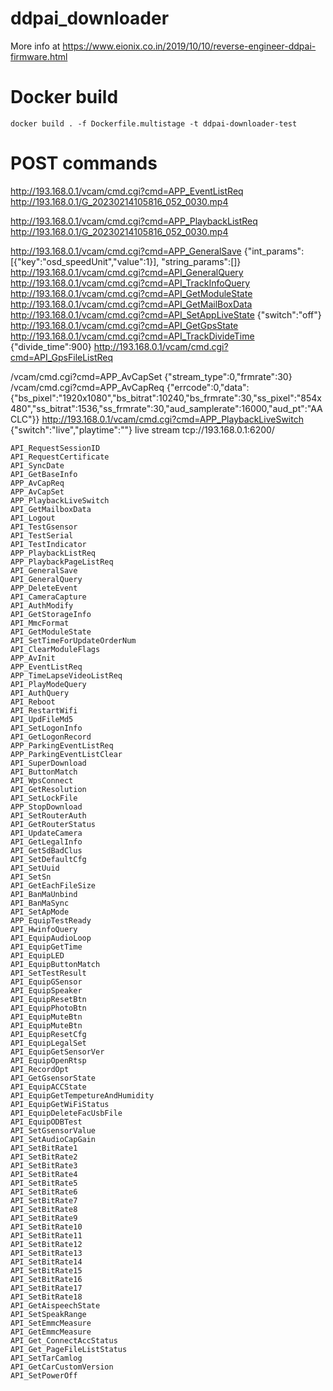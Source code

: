 # ddpai_downloader

More info at https://www.eionix.co.in/2019/10/10/reverse-engineer-ddpai-firmware.html

# Docker build
```
docker build . -f Dockerfile.multistage -t ddpai-downloader-test
```

# POST commands
http://193.168.0.1/vcam/cmd.cgi?cmd=APP_EventListReq
http://193.168.0.1/G_20230214105816_052_0030.mp4

http://193.168.0.1/vcam/cmd.cgi?cmd=APP_PlaybackListReq
http://193.168.0.1/G_20230214105816_052_0030.mp4

http://193.168.0.1/vcam/cmd.cgi?cmd=APP_GeneralSave {"int_params":[{"key":"osd_speedUnit","value":1}], "string_params":[]}
http://193.168.0.1/vcam/cmd.cgi?cmd=API_GeneralQuery
http://193.168.0.1/vcam/cmd.cgi?cmd=API_TrackInfoQuery
http://193.168.0.1/vcam/cmd.cgi?cmd=API_GetModuleState
http://193.168.0.1/vcam/cmd.cgi?cmd=API_GetMailBoxData
http://193.168.0.1/vcam/cmd.cgi?cmd=API_SetAppLiveState {"switch":"off"}
http://193.168.0.1/vcam/cmd.cgi?cmd=API_GetGpsState
http://193.168.0.1/vcam/cmd.cgi?cmd=API_TrackDivideTime {"divide_time":900}
http://193.168.0.1/vcam/cmd.cgi?cmd=API_GpsFileListReq

/vcam/cmd.cgi?cmd=APP_AvCapSet {"stream_type":0,"frmrate":30}
/vcam/cmd.cgi?cmd=APP_AvCapReq {"errcode":0,"data":{"bs_pixel":"1920x1080","bs_bitrat":10240,"bs_frmrate":30,"ss_pixel":"854x480","ss_bitrat":1536,"ss_frmrate":30,"aud_samplerate":16000,"aud_pt":"AACLC"}}
http://193.168.0.1/vcam/cmd.cgi?cmd=APP_PlaybackLiveSwitch {"switch":"live","playtime":""}
live stream tcp://193.168.0.1:6200/

    API_RequestSessionID
    API_RequestCertificate
    API_SyncDate
    API_GetBaseInfo
    APP_AvCapReq
    APP_AvCapSet
    APP_PlaybackLiveSwitch
    API_GetMailboxData
    API_Logout
    API_TestGsensor
    API_TestSerial
    API_TestIndicator
    APP_PlaybackListReq
    APP_PlaybackPageListReq
    API_GeneralSave
    API_GeneralQuery
    APP_DeleteEvent
    API_CameraCapture
    API_AuthModify
    API_GetStorageInfo
    API_MmcFormat
    API_GetModuleState
    API_SetTimeForUpdateOrderNum
    API_ClearModuleFlags
    APP_AvInit
    APP_EventListReq
    APP_TimeLapseVideoListReq
    API_PlayModeQuery
    API_AuthQuery
    API_Reboot
    API_RestartWifi
    API_UpdFileMd5
    API_SetLogonInfo
    API_GetLogonRecord
    APP_ParkingEventListReq
    APP_ParkingEventListClear
    API_SuperDownload
    API_ButtonMatch
    API_WpsConnect
    API_GetResolution
    API_SetLockFile
    APP_StopDownload
    API_SetRouterAuth
    API_GetRouterStatus
    API_UpdateCamera
    API_GetLegalInfo
    API_GetSdBadClus
    API_SetDefaultCfg
    API_SetUuid
    API_SetSn
    API_GetEachFileSize
    API_BanMaUnbind
    API_BanMaSync
    API_SetApMode
    APP_EquipTestReady
    API_HwinfoQuery
    API_EquipAudioLoop
    API_EquipGetTime
    API_EquipLED
    API_EquipButtonMatch
    API_SetTestResult
    API_EquipGSensor
    API_EquipSpeaker
    API_EquipResetBtn
    API_EquipPhotoBtn
    API_EquipMuteBtn
    API_EquipMuteBtn
    API_EquipResetCfg
    API_EquipLegalSet
    API_EquipGetSensorVer
    API_EquipOpenRtsp
    API_RecordOpt
    API_GetGsensorState
    API_EquipACCState
    API_EquipGetTempetureAndHumidity
    API_EquipGetWiFiStatus
    API_EquipDeleteFacUsbFile
    API_EquipODBTest
    API_SetGsensorValue
    API_SetAudioCapGain
    API_SetBitRate1
    API_SetBitRate2
    API_SetBitRate3
    API_SetBitRate4
    API_SetBitRate5
    API_SetBitRate6
    API_SetBitRate7
    API_SetBitRate8
    API_SetBitRate9
    API_SetBitRate10
    API_SetBitRate11
    API_SetBitRate12
    API_SetBitRate13
    API_SetBitRate14
    API_SetBitRate15
    API_SetBitRate16
    API_SetBitRate17
    API_SetBitRate18
    API_GetAispeechState
    API_SetSpeakRange
    API_SetEmmcMeasure
    API_GetEmmcMeasure
    API_Get_ConnectAccStatus
    API_Get_PageFileListStatus
    API_SetTarCamlog
    API_GetCarCustomVersion
    API_SetPowerOff
